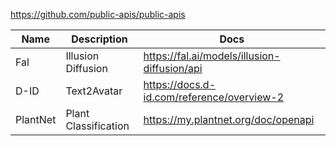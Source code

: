 https://github.com/public-apis/public-apis


| Name | Description | Docs |
| - | - | - |
| Fal | Illusion Diffusion | https://fal.ai/models/illusion-diffusion/api |
| D-ID | Text2Avatar | https://docs.d-id.com/reference/overview-2 |
| PlantNet | Plant Classification | https://my.plantnet.org/doc/openapi |
